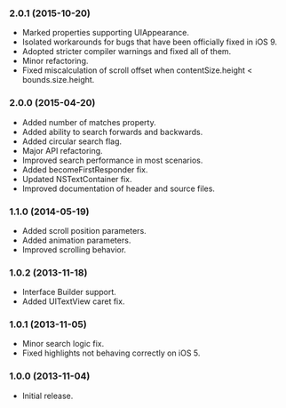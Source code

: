 ### 2.0.1 (2015-10-20)

* Marked properties supporting UIAppearance.
* Isolated workarounds for bugs that have been officially fixed in iOS 9.
* Adopted stricter compiler warnings and fixed all of them.
* Minor refactoring.
* Fixed miscalculation of scroll offset when contentSize.height < bounds.size.height.

### 2.0.0 (2015-04-20)

* Added number of matches property.
* Added ability to search forwards and backwards.
* Added circular search flag.
* Major API refactoring.
* Improved search performance in most scenarios.
* Added becomeFirstResponder fix.
* Updated NSTextContainer fix.
* Improved documentation of header and source files.

### 1.1.0 (2014-05-19)

* Added scroll position parameters.
* Added animation parameters.
* Improved scrolling behavior.

### 1.0.2 (2013-11-18)

* Interface Builder support.
* Added UITextView caret fix.

### 1.0.1 (2013-11-05)

* Minor search logic fix.
* Fixed highlights not behaving correctly on iOS 5.

### 1.0.0 (2013-11-04)

* Initial release.
